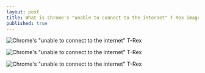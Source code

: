```yaml
---
layout: post
title: What is Chrome's "unable to connect to the internet" T-Rex image?
published: true
---
```


![Chrome's "unable to connect to the internet" T-Rex](https://qph.is.quoracdn.net/main-qimg-009d19337a8fd1cf91e5fd99f8a068e9?convert_to_webp=true)

![Chrome's "unable to connect to the internet" T-Rex](https://qph.is.quoracdn.net/main-qimg-0d5dad42bd4c69c90fae2c6564890a81?convert_to_webp=true)

![Chrome's "unable to connect to the internet" T-Rex](https://qph.is.quoracdn.net/main-qimg-8db37213ddb279f8f155aa0928c34b07?convert_to_webp=true)

